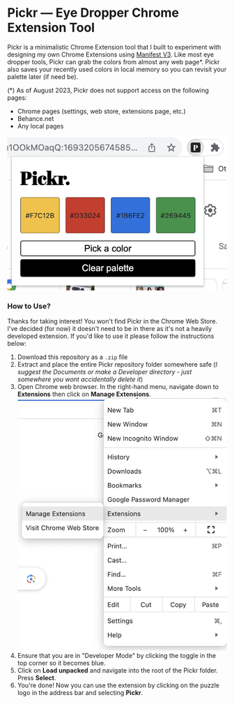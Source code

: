 # Pickr — Eye Dropper Chrome Extension Tool

Pickr is a minimalistic Chrome Extension tool that I built to experiment with designing my own Chrome Extensions using [Manifest V3](https://developer.chrome.com/docs/extensions/mv3/intro/). Like most eye dropper tools, Pickr can grab the colors from almost any web page*. Pickr also saves your recently used colors in local memory so you can revisit your palette later (if need be).

(*) As of August 2023, Pickr does not support access on the following pages:
* Chrome pages (settings, web store, extensions page, etc.)
* Behance.net
* Any local pages

![Magnified screenshot of Pickr UI (user interface)](./images/screenshot.png)

### How to Use?
Thanks for taking interest! You won't find Pickr in the Chrome Web Store. I've decided (for now) it doesn't need to be in there as it's not a heavily developed extension. If you'd like to use it please follow the instructions below:
1. Download this repository as a `.zip` file
2. Extract and place the entire Pickr repository folder somewhere safe (*I suggest the Documents or make a Developer directory - just somewhere you wont accidentally delete it*)
3. Open Chrome web browser. In the right-hand menu, navigate down to **Extensions** then click on **Manage Extensions**.
![Visual aid of how to navigate into the Extensions tab within Chrome Web Store](./images/step3.png)
4. Ensure that you are in "Developer Mode" by clicking the toggle in the top corner so it becomes blue.
5. Click on **Load unpacked** and navigate into the root of the Pickr folder. Press **Select**.
6. You're done! Now you can use the extension by clicking on the puzzle logo in the address bar and selecting **Pickr**.